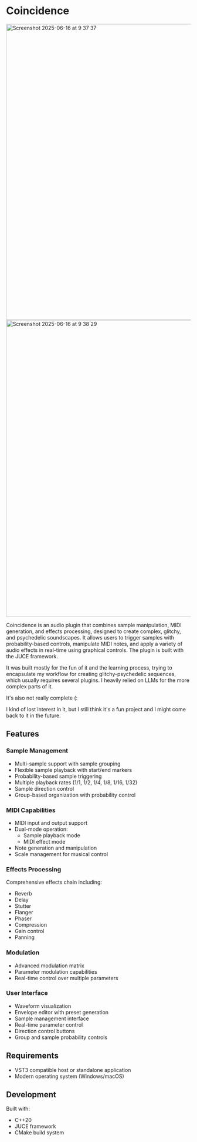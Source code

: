 # Coincidence


<img width="805" alt="Screenshot 2025-06-16 at 9 37 37" src="https://github.com/user-attachments/assets/60dd2113-b575-46ed-ba93-958e03a28b8e" />
<img width="807" alt="Screenshot 2025-06-16 at 9 38 29" src="https://github.com/user-attachments/assets/f6bc4c9e-a368-4e87-9860-e4834fbd5544" />


Coincidence is an audio plugin that combines sample manipulation, MIDI generation, and effects processing, designed to create complex, glitchy, and psychedelic soundscapes. It allows users to trigger samples with probability-based controls, manipulate MIDI notes, and apply a variety of audio effects in real-time using graphical controls. The plugin is built with the JUCE framework.

It was built mostly for the fun of it and the learning process, trying to encapsulate my workflow for creating glitchy-psychedelic sequences, which usually requires several plugins. I heavily relied on LLMs for the more complex parts of it.

It's also not really complete (: 

I kind of lost interest in it, but I still think it's a fun project and I might come back to it in the future.


## Features

### Sample Management
- Multi-sample support with sample grouping
- Flexible sample playback with start/end markers
- Probability-based sample triggering
- Multiple playback rates (1/1, 1/2, 1/4, 1/8, 1/16, 1/32)
- Sample direction control
- Group-based organization with probability control

### MIDI Capabilities
- MIDI input and output support
- Dual-mode operation:
  - Sample playback mode
  - MIDI effect mode
- Note generation and manipulation
- Scale management for musical control

### Effects Processing
Comprehensive effects chain including:
- Reverb
- Delay
- Stutter
- Flanger
- Phaser
- Compression
- Gain control
- Panning

### Modulation
- Advanced modulation matrix
- Parameter modulation capabilities
- Real-time control over multiple parameters

### User Interface
- Waveform visualization
- Envelope editor with preset generation
- Sample management interface
- Real-time parameter control
- Direction control buttons
- Group and sample probability controls

## Requirements
- VST3 compatible host or standalone application
- Modern operating system (Windows/macOS)

## Development
Built with:
- C++20
- JUCE framework
- CMake build system
